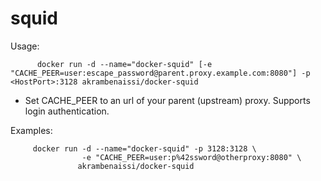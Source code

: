 squid
=====

Usage:
```
      docker run -d --name="docker-squid" [-e "CACHE_PEER=user:escape_password@parent.proxy.example.com:8080"] -p <HostPort>:3128 akrambenaissi/docker-squid
```

- Set CACHE_PEER to an url of your parent (upstream) proxy. Supports login authentication.

Examples:
```
     docker run -d --name="docker-squid" -p 3128:3128 \
                -e "CACHE_PEER=user:p%42ssword@otherproxy:8080" \
               akrambenaissi/docker-squid

```

